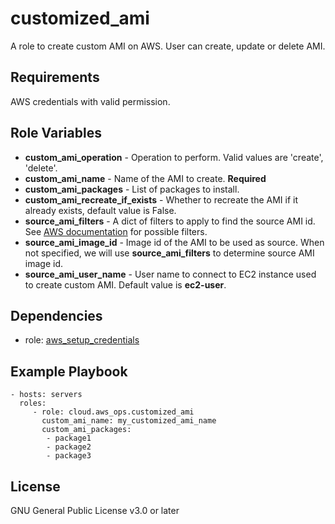 customized_ami
=========

A role to create custom AMI on AWS. User can create, update or delete AMI.

Requirements
------------

AWS credentials with valid permission.

Role Variables
--------------

* **custom_ami_operation** - Operation to perform. Valid values are 'create', 'delete'.
* **custom_ami_name** - Name of the AMI to create. **Required**
* **custom_ami_packages** - List of packages to install.
* **custom_ami_recreate_if_exists** - Whether to recreate the AMI if it already exists, default value is False.
* **source_ami_filters** - A dict of filters to apply to find the source AMI id. See [AWS documentation](https://docs.aws.amazon.com/AWSEC2/latest/APIReference/API_DescribeImages.html) for possible filters.
* **source_ami_image_id** - Image id of the AMI to be used as source. When not specified, we will use **source_ami_filters** to determine source AMI image id.
* **source_ami_user_name** - User name to connect to EC2 instance used to create custom AMI. Default value is **ec2-user**.

Dependencies
------------

- role: [aws_setup_credentials](../aws_setup_credentials/README.md)

Example Playbook
----------------

    - hosts: servers
      roles:
         - role: cloud.aws_ops.customized_ami
           custom_ami_name: my_customized_ami_name
           custom_ami_packages:
            - package1
            - package2
            - package3

License
-------

GNU General Public License v3.0 or later

